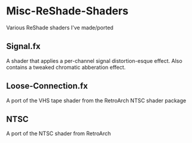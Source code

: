 # Misc-ReShade-Shaders
Various ReShade shaders I've made/ported

## Signal.fx

A shader that applies a per-channel signal distortion-esque effect. Also contains a tweaked chromatic abberation effect.

## Loose-Connection.fx

A port of the VHS tape shader from the RetroArch NTSC shader package

## NTSC

A port of the NTSC shader from RetroArch